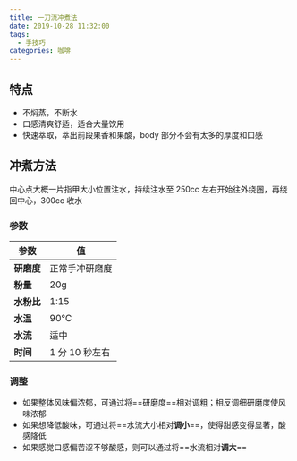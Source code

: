 ```yaml
---
title: 一刀流冲煮法
date: 2019-10-28 11:32:00
tags:
  - 手技巧
categories: 咖啡
---
```


## 特点

- 不焖蒸，不断水
- 口感清爽舒适，适合大量饮用
- 快速萃取，萃出前段果香和果酸，body 部分不会有太多的厚度和口感

## 冲煮方法

中心点大概一片指甲大小位置注水，持续注水至 250cc 左右开始往外绕圈，再绕回中心，300cc 收水

### 参数

| 参数       | 值             |
| ---------- | -------------- |
| **研磨度** | 正常手冲研磨度 |
| **粉量**   | 20g            |
| **水粉比** | 1:15           |
| **水温**   | 90℃            |
| **水流**   | 适中           |
| **时间**   | 1 分 10 秒左右 |

### 调整

- 如果整体风味偏浓郁，可通过将==研磨度==相对调粗；相反调细研磨度使风味浓郁
- 如果想降低酸味，可通过将==水流大小相对**调小**==，使得甜感变得显著，酸感降低
- 如果感觉口感偏苦涩不够酸感，则可以通过将==水流相对**调大**==
